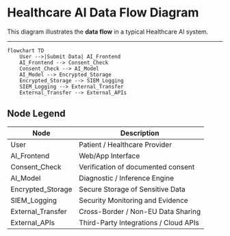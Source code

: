 # Healthcare AI Data Flow Diagram

This diagram illustrates the **data flow** in a typical Healthcare AI system.

---

```mermaid
flowchart TD
    User -->|Submit Data| AI_Frontend
    AI_Frontend --> Consent_Check
    Consent_Check --> AI_Model
    AI_Model --> Encrypted_Storage
    Encrypted_Storage --> SIEM_Logging
    SIEM_Logging --> External_Transfer
    External_Transfer --> External_APIs

```
## Node Legend

| Node              | Description                             |
|--------------------|-----------------------------------------|
| User               | Patient / Healthcare Provider          |
| AI_Frontend        | Web/App Interface                      |
| Consent_Check      | Verification of documented consent     |
| AI_Model           | Diagnostic / Inference Engine          |
| Encrypted_Storage  | Secure Storage of Sensitive Data       |
| SIEM_Logging       | Security Monitoring and Evidence       |
| External_Transfer  | Cross-Border / Non-EU Data Sharing     |
| External_APIs      | Third-Party Integrations / Cloud APIs  |
